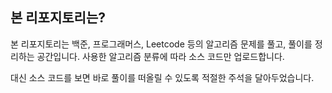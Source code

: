## 본 리포지토리는?

본 리포지토리는 백준, 프로그래머스, Leetcode 등의 알고리즘 문제를 풀고, 풀이를 정리하는 공간입니다. 사용한 알고리즘 분류에 따라 소스 코드만 업로드합니다.

대신 소스 코드를 보면 바로 풀이를 떠올릴 수 있도록 적절한 주석을 달아두었습니다.
